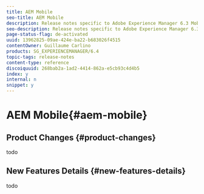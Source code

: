 ```yaml
---
title: AEM Mobile
seo-title: AEM Mobile
description: Release notes specific to Adobe Experience Manager 6.3 Mobile.
seo-description: Release notes specific to Adobe Experience Manager 6.3 Mobile.
page-status-flag: de-activated
uuid: 13962825-09ae-424e-ba22-b683026f4515
contentOwner: Guillaume Carlino
products: SG_EXPERIENCEMANAGER/6.4
topic-tags: release-notes
content-type: reference
discoiquuid: 268bab2a-1ad2-4414-862a-e5cb93c4d4b5
index: y
internal: n
snippet: y
---
```


# AEM Mobile{#aem-mobile}

## Product Changes {#product-changes}

todo

## New Features Details {#new-features-details}

todo
